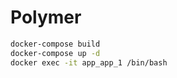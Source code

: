 # Polymer

```bash
docker-compose build
docker-compose up -d
docker exec -it app_app_1 /bin/bash
```